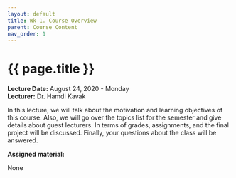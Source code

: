 ```yaml
---
layout: default
title: Wk 1. Course Overview
parent: Course Content
nav_order: 1
---
```


# {{ page.title }}

**Lecture Date:** August 24, 2020 - Monday  
**Lecturer:** Dr. Hamdi Kavak  

In this lecture, we will talk about the motivation and learning objectives of this course. Also, we will go over the topics list for the semester and give details about guest lecturers. In terms of grades, assignments, and the final project will be discussed. Finally, your questions about the class will be answered.

**Assigned material:**  

None  

